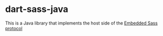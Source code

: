 # dart-sass-java

This is a Java library that implements the host side of the [Embedded Sass
protocol](https://github.com/sass/embedded-protocol)
